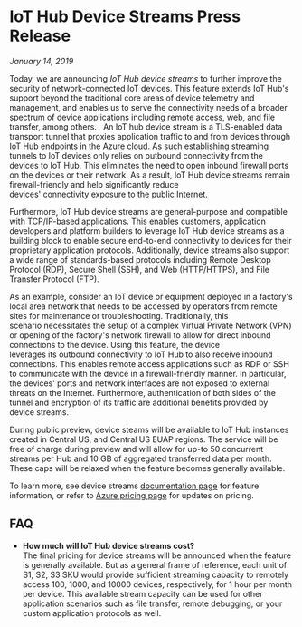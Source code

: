 # IoT Hub Device Streams Press Release


*January 14, 2019*

Today, we are announcing *IoT Hub device streams* to further improve the security of network-connected IoT devices. This feature extends IoT Hub's support beyond the traditional core areas of device telemetry and  management, and enables us to serve the connectivity needs of a broader spectrum of device applications including remote access, web, and file transfer, among others.
	 
An IoT hub device stream is a TLS-enabled data transport tunnel that proxies application traffic to and from devices through IoT Hub endpoints in the Azure cloud. As such establishing streaming tunnels to IoT devices only relies on outbound connectivity from the devices to IoT Hub. This eliminates the need to open inbound firewall ports on the devices or their network. As a result, IoT Hub device streams remain firewall-friendly and help significantly reduce devices' connectivity exposure to the public Internet.
	
Furthermore, IoT Hub device streams are general-purpose and compatible with TCP/IP-based applications. This enables customers, application developers and platform builders to leverage IoT Hub device streams as a building block to enable secure end-to-end connectivity to devices for their proprietary application protocols. Additionally, device streams also support a wide range of standards-based protocols including Remote Desktop Protocol (RDP), Secure Shell (SSH), and Web (HTTP/HTTPS), and File Transfer Protocol (FTP).
	
As an example, consider an IoT device or equipment deployed in a factory's local area network that needs to be accessed by operators from remote sites for maintenance or troubleshooting. Traditionally, this scenario necessitates the setup of a complex Virtual Private Network (VPN) or opening of the factory's network firewall to allow for direct inbound connections to the device. Using this feature, the device leverages its outbound connectivity to IoT Hub to also receive inbound connections. This enables remote access applications such as RDP or SSH to communicate with the device in a firewall-friendly manner. In particular, the devices' ports and network interfaces are not exposed to external threats on the Internet. Furthermore, authentication of both sides of the tunnel and encryption of its traffic are additional benefits provided by device streams.
	
During public preview, device steams will be available to IoT Hub instances created in Central US, and Central US EUAP regions. The service will be free of charge during preview and will allow for up-to 50 concurrent streams per Hub and 10 GB of aggregated transferred data per month. These caps will be relaxed when the feature becomes generally available.
	
To learn more, see device streams [documentation page](iot-hub-device-streams-overview.md) for feature information, or refer to [Azure pricing page](https://azure.microsoft.com/en-us/pricing/details/iot-hub/) for updates on pricing.

## FAQ
- **How much will IoT Hub device streams cost?**<br/>
  The final pricing for device streams will be announced when the feature is generally available. But as a general frame of reference, each unit of S1, S2, S3 SKU would provide sufficient streaming capacity to remotely access  100, 1000, and 10000 devices, respectively, for 1 hour per month per device. This available stream capacity can be used for other application scenarios such as file transfer, remote debugging, or your custom application protocols as well.
